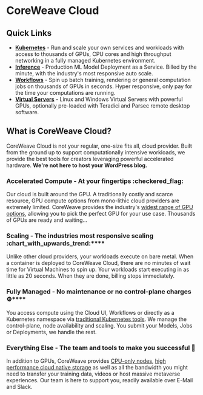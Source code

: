 # CoreWeave Cloud

## Quick Links

* [**Kubernetes**](coreweave-kubernetes/getting-started.md) - Run and scale your own services and workloads with access to thousands of GPUs, CPU cores and high throughput networking in a fully managed Kubernetes environment.
* [**Inference**](compass/online-inference.md#introduction) - Production ML Model Deployment as a Service. Billed by the minute, with the industry's most responsive auto scale.
* [**Workflows**](workflows/argo.md#introduction) - Spin up batch training, rendering or general computation jobs on thousands of GPUs in seconds. Hyper responsive, only pay for the time your computations are running.
* [**Virtual Servers**](virtual-servers/getting-started.md) **-** Linux and Windows Virtual Servers with powerful GPUs, optionally pre-loaded with Teradici and Parsec remote desktop software.

## What is CoreWeave Cloud?

CoreWeave Cloud is not your regular, one-size fits all, cloud provider. Built from the ground up to support computationally intensive workloads, we provide the best tools for creators leveraging powerful accelerated hardware. **We're not here to host your WordPress blog.**

### Accelerated Compute - At your fingertips :checkered\_flag:

Our cloud is built around the GPU. A traditionally costly and scarce resource, GPU compute options from mono-lithic cloud providers are extremely limited. CoreWeave provides the industry's [widest range of GPU options](https://www.coreweave.com/pricing), allowing you to pick the perfect GPU for your use case. Thousands of GPUs are ready and waiting...

### **Scaling - The industries most responsive scaling** :chart\_with\_upwards\_trend:****

Unlike other cloud providers, your workloads execute on bare metal. When a container is deployed to CoreWeave Cloud, there are no minutes of wait time for Virtual Machines to spin up. Your workloads start executing in as little as 20 seconds. When they are done, billing stops immediately.

### **Fully Managed - No maintenance or no control-plane charges** :gear:****

You access compute using the Cloud UI, Workflows or directly as a Kubernetes namespace via [traditional Kubernetes tools](coreweave-kubernetes/getting-started.md#install-kubernetes-command-line-tools). We manage the control-plane, node availability and scaling. You submit your Models, Jobs or Deployments, we handle the rest.

### Everything Else - The team and tools to make you successful :tada:

In addition to GPUs, CoreWeave provides [CPU-only nodes](coreweave-kubernetes/node-types.md#cpu-availability), [high performance cloud native storage](coreweave-kubernetes/storage.md) as well as all the bandwidth you might need to transfer your training data, videos or host massive metaverse experiences. Our team is here to support you, readily available over E-Mail and Slack.
